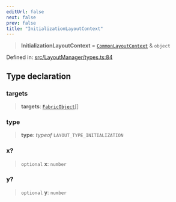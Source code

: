 ```yaml
---
editUrl: false
next: false
prev: false
title: "InitializationLayoutContext"
---
```


> **InitializationLayoutContext** = [`CommonLayoutContext`](/api/type-aliases/commonlayoutcontext/) & `object`

Defined in: [src/LayoutManager/types.ts:84](https://github.com/fabricjs/fabric.js/blob/e114448a1bce9b68a3e1bba337bc0c83a35c1aa5/src/LayoutManager/types.ts#L84)

## Type declaration

### targets

> **targets**: [`FabricObject`](/api/classes/fabricobject/)[]

### type

> **type**: *typeof* `LAYOUT_TYPE_INITIALIZATION`

### x?

> `optional` **x**: `number`

### y?

> `optional` **y**: `number`
